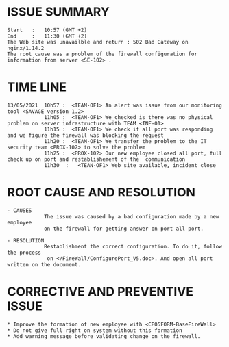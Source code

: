 # ISSUE SUMMARY
    Start   :   10:57 (GMT +2) 
    End     :   11:30 (GMT +2)
    The Web site was unavailble and return : 502 Bad Gateway on nginx/1.14.2
    The root cause was a problem of the firewall configuration for information from server <SE-102> .

# TIME LINE
    13/05/2021  10h57 :  <TEAM-OF1> An alert was issue from our monitoring tool <SAVAGE version 1.2>
                11h05 :  <TEAM-OF1> We checked is there was no physical problem on server infrastructure with TEAM <INF-01>
                11h15 :  <TEAM-OF1> We check if all port was responding and we figure the firewall was blocking the request
                11h20 :  <TEAM-OF1> We transfer the problem to the IT security team <PROX-102> to solve the problem
                11h25 :  <PROX-102> Our new employee closed all port, full check up on port and restablishement of the  communication
                11h30  :   <TEAN-OF1> Web site available, incident close

# ROOT CAUSE AND RESOLUTION
    - CAUSES
                The issue was caused by a bad configuration made by a new employee 
                on the firewall for getting answer on port all port.
    
    - RESOLUTION
                Restablishment the correct configuration. To do it, follow the process
                 on </FireWall/ConfigurePort_V5.doc>. And open all port written on the document.
# CORRECTIVE AND PREVENTIVE ISSUE
    * Improve the formation of new employee with <CP05FORM-BaseFireWall>
    * Do not give full right on system without this formation
    * Add warning message before validating change on the firewall.

